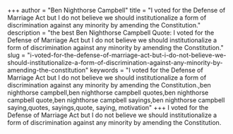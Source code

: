 +++
author = "Ben Nighthorse Campbell"
title = "I voted for the Defense of Marriage Act but I do not believe we should institutionalize a form of discrimination against any minority by amending the Constitution."
description = "the best Ben Nighthorse Campbell Quote: I voted for the Defense of Marriage Act but I do not believe we should institutionalize a form of discrimination against any minority by amending the Constitution."
slug = "i-voted-for-the-defense-of-marriage-act-but-i-do-not-believe-we-should-institutionalize-a-form-of-discrimination-against-any-minority-by-amending-the-constitution"
keywords = "I voted for the Defense of Marriage Act but I do not believe we should institutionalize a form of discrimination against any minority by amending the Constitution.,ben nighthorse campbell,ben nighthorse campbell quotes,ben nighthorse campbell quote,ben nighthorse campbell sayings,ben nighthorse campbell saying,quotes, sayings,quote, saying, motivation"
+++
I voted for the Defense of Marriage Act but I do not believe we should institutionalize a form of discrimination against any minority by amending the Constitution.

